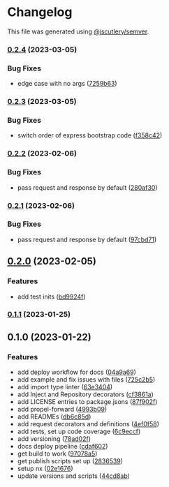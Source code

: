 # Changelog

This file was generated using [@jscutlery/semver](https://github.com/jscutlery/semver).

### [0.2.4](https://github.com/CapsuleCat/propel/compare/propel-express-0.2.3...propel-express-0.2.4) (2023-03-05)


### Bug Fixes

* edge case with no args ([7259b63](https://github.com/CapsuleCat/propel/commit/7259b6362e84c1970110d716afa2836c70ee94f7))

### [0.2.3](https://github.com/CapsuleCat/propel/compare/propel-express-0.2.2...propel-express-0.2.3) (2023-03-05)


### Bug Fixes

* switch order of express bootstrap code ([f358c42](https://github.com/CapsuleCat/propel/commit/f358c428e3ef3fb3327e0a801acb0b91de87e78e))

### [0.2.2](https://github.com/CapsuleCat/propel/compare/propel-express-0.2.1...propel-express-0.2.2) (2023-02-06)


### Bug Fixes

* pass request and response by default ([280af30](https://github.com/CapsuleCat/propel/commit/280af3088acd17512f34ea340b72ad7a9e8592e5))

### [0.2.1](https://github.com/CapsuleCat/propel/compare/propel-express-0.2.0...propel-express-0.2.1) (2023-02-06)


### Bug Fixes

* pass request and response by default ([97cbd71](https://github.com/CapsuleCat/propel/commit/97cbd714c9ae0087460506e6330108aabed4aba6))

## [0.2.0](https://github.com/CapsuleCat/propel/compare/propel-express-0.1.1...propel-express-0.2.0) (2023-02-05)


### Features

* add test inits ([bd9924f](https://github.com/CapsuleCat/propel/commit/bd9924fd55bba4c151eb149f4d73174a67c10cd5))

### [0.1.1](https://github.com/CapsuleCat/propel/compare/propel-express-0.1.0...propel-express-0.1.1) (2023-01-25)

## 0.1.0 (2023-01-22)


### Features

* add deploy workflow for docs ([04a9a69](https://github.com/CapsuleCat/propel/commit/04a9a699dbd9d882e8abd8109ec7006c7f40e8e2))
* add example and fix issues with files ([725c2b5](https://github.com/CapsuleCat/propel/commit/725c2b55670402436e8f9fd536a835f16f6b39e0))
* add import type linter ([63e3404](https://github.com/CapsuleCat/propel/commit/63e34041c693e6fbaa9cc03ca5e42355d4f823df))
* add Inject and Repository decorators ([cf3861a](https://github.com/CapsuleCat/propel/commit/cf3861af8b958a186da0fa22a2093dcaa0d88c7a))
* add LICENSE entries to package.jsons ([87f902f](https://github.com/CapsuleCat/propel/commit/87f902fa89d2a9f7111fdd92c4eca5d2373b90ab))
* add propel-forward ([4993b09](https://github.com/CapsuleCat/propel/commit/4993b0956ff81fc31fc059eba8fb7da254846d34))
* add READMEs ([db6c85d](https://github.com/CapsuleCat/propel/commit/db6c85d084dfcf786e880ee5d25fc71f7a883fc8))
* add request decorators and definitions ([4ef0f58](https://github.com/CapsuleCat/propel/commit/4ef0f583c692a61cb8456136f71107b44fbc2590))
* add tests, set up code coverage ([6c9eccf](https://github.com/CapsuleCat/propel/commit/6c9eccf264ec3967bec094b0a3db6aa92df44d7a))
* add versioning ([78ad02f](https://github.com/CapsuleCat/propel/commit/78ad02fc1a6a62d9145145c255ae5b4f246ddf74))
* docs deploy pipeline ([cdaf602](https://github.com/CapsuleCat/propel/commit/cdaf602605ad16a98af2dd727fc0d261c5b7857a))
* get build to work ([97078a5](https://github.com/CapsuleCat/propel/commit/97078a575efbf054af0c62f37148ca040d8072ca))
* get publish scripts set up ([2836539](https://github.com/CapsuleCat/propel/commit/2836539bd9b38ed39bb6b38ee689800e013a1796))
* setup nx ([02e1676](https://github.com/CapsuleCat/propel/commit/02e167632050106f09631acdb2de815d1e97e135))
* update versions and scripts ([44cd8ab](https://github.com/CapsuleCat/propel/commit/44cd8abe5a558f10f8121871bce1ff0742d6b667))
